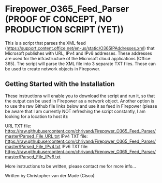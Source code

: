 # Firepower_O365_Feed_Parser (PROOF OF CONCEPT, NO PRODUCTION SCRIPT (YET))

This is a script that parses the XML feed (https://support.content.office.net/en-us/static/O365IPAddresses.xml) that Microsoft publishes with URL, IPv4 and IPv6 addresses. These addresses are used for the infrastructure of the Microsoft cloud applications (Office 365). The script will parse the XML file into 3 separate TXT files. Those can be used to create network objects in Firepower.

## Getting Started with the Installation

These instructions will enable you to download the script and run it, so that the output can be used in Firepower as a network object. Another option is to use the raw Github file links below and use it as feed in Firepower (please be aware that I am currently NOT refreshing the script constantly, I am looking for a location to host it):

URL TXT file: https://raw.githubusercontent.com/chrivand/Firepower_O365_Feed_Parser/master/Parsed_File_URL.txt
IPv4 TXT file: https://raw.githubusercontent.com/chrivand/Firepower_O365_Feed_Parser/master/Parsed_File_IPv4.txt
IPv6 TXT file: https://raw.githubusercontent.com/chrivand/Firepower_O365_Feed_Parser/master/Parsed_File_IPv6.txt

More instructions to be written, please contact me for more info...

Written by Christopher van der Made (Cisco)
